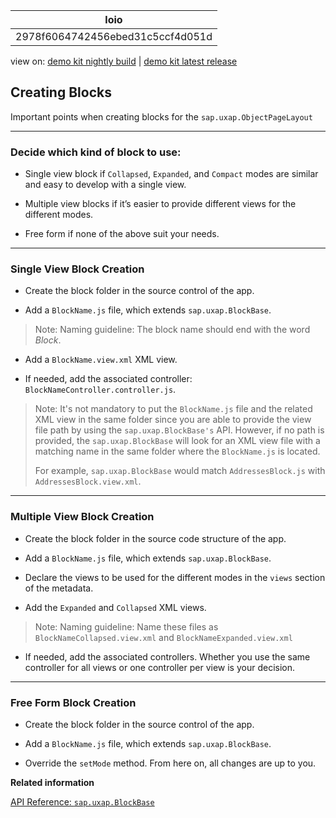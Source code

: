 <!-- loio2978f6064742456ebed31c5ccf4d051d -->

| loio |
| -----|
| 2978f6064742456ebed31c5ccf4d051d |

<div id="loio">

view on: [demo kit nightly build](https://openui5nightly.hana.ondemand.com/#/topic/2978f6064742456ebed31c5ccf4d051d) | [demo kit latest release](https://openui5.hana.ondemand.com/#/topic/2978f6064742456ebed31c5ccf4d051d)</div>

## Creating Blocks

Important points when creating blocks for the `sap.uxap.ObjectPageLayout`

***

<a name="loio2978f6064742456ebed31c5ccf4d051d__section_ns2_rcx_kbb"/>

### Decide which kind of block to use:

-   Single view block if `Collapsed`, `Expanded`, and `Compact` modes are similar and easy to develop with a single view.

-   Multiple view blocks if it’s easier to provide different views for the different modes.

-   Free form if none of the above suit your needs.


***

<a name="loio2978f6064742456ebed31c5ccf4d051d__section_ayv_scx_kbb"/>

### Single View Block Creation

-   Create the block folder in the source control of the app.

-   Add a `BlockName.js` file, which extends `sap.uxap.BlockBase`.

> Note:
> Naming guideline: The block name should end with the word *Block*.
> 
> 

-   Add a `BlockName.view.xml` XML view.

-   If needed, add the associated controller: `BlockNameController.controller.js`.


> Note:
> It's not mandatory to put the `BlockName.js` file and the related XML view in the same folder since you are able to provide the view file path by using the `sap.uxap.BlockBase's` API. However, if no path is provided, the `sap.uxap.BlockBase` will look for an XML view file with a matching name in the same folder where the `BlockName.js` is located.
> 
> For example, `sap.uxap.BlockBase` would match `AddressesBlock.js` with `AddressesBlock.view.xml`.
> 
> 

***

<a name="loio2978f6064742456ebed31c5ccf4d051d__section_ql5_tcx_kbb"/>

### Multiple View Block Creation

-   Create the block folder in the source code structure of the app.

-   Add a `BlockName.js` file, which extends `sap.uxap.BlockBase`.

-   Declare the views to be used for the different modes in the `views` section of the metadata.

-   Add the `Expanded` and `Collapsed` XML views.

> Note:
> Naming guideline: Name these files as `BlockNameCollapsed.view.xml` and `BlockNameExpanded.view.xml`
> 
> 

-   If needed, add the associated controllers. Whether you use the same controller for all views or one controller per view is your decision.


***

<a name="loio2978f6064742456ebed31c5ccf4d051d__section_gz5_5cx_kbb"/>

### Free Form Block Creation

-   Create the block folder in the source control of the app.

-   Add a `BlockName.js` file, which extends `sap.uxap.BlockBase`.

-   Override the `setMode` method. From here on, all changes are up to you.


**Related information**  


[API Reference: `sap.uxap.BlockBase`](https://openui5.hana.ondemand.com/#docs/api/symbols/sap.uxap.BlockBase.html)

